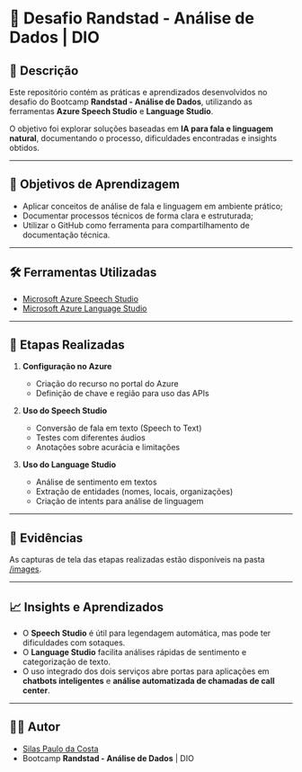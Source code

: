 # 🚀 Desafio Randstad - Análise de Dados | DIO

## 📌 Descrição
Este repositório contém as práticas e aprendizados desenvolvidos no desafio do Bootcamp **Randstad - Análise de Dados**, utilizando as ferramentas **Azure Speech Studio** e **Language Studio**.

O objetivo foi explorar soluções baseadas em **IA para fala e linguagem natural**, documentando o processo, dificuldades encontradas e insights obtidos.

---

## 🎯 Objetivos de Aprendizagem
- Aplicar conceitos de análise de fala e linguagem em ambiente prático;
- Documentar processos técnicos de forma clara e estruturada;
- Utilizar o GitHub como ferramenta para compartilhamento de documentação técnica.

---

## 🛠️ Ferramentas Utilizadas
- [Microsoft Azure Speech Studio](https://speech.microsoft.com/)
- [Microsoft Azure Language Studio](https://language.cognitive.azure.com/)

---

## 🔎 Etapas Realizadas
1. **Configuração no Azure**  
   - Criação do recurso no portal do Azure  
   - Definição de chave e região para uso das APIs  

2. **Uso do Speech Studio**  
   - Conversão de fala em texto (Speech to Text)  
   - Testes com diferentes áudios  
   - Anotações sobre acurácia e limitações  

3. **Uso do Language Studio**  
   - Análise de sentimento em textos  
   - Extração de entidades (nomes, locais, organizações)  
   - Criação de intents para análise de linguagem  

---

## 📸 Evidências
As capturas de tela das etapas realizadas estão disponíveis na pasta [/images](/images).

---

## 📈 Insights e Aprendizados
- O **Speech Studio** é útil para legendagem automática, mas pode ter dificuldades com sotaques.  
- O **Language Studio** facilita análises rápidas de sentimento e categorização de texto.  
- O uso integrado dos dois serviços abre portas para aplicações em **chatbots inteligentes** e **análise automatizada de chamadas de call center**.  

---

## 👨‍💻 Autor
- [Silas Paulo da Costa](https://github.com/SEU-USUARIO)
- Bootcamp **Randstad - Análise de Dados** | DIO
